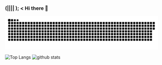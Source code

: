 ### (|||| ); < Hi there 👋

![github](github-user-contribution.svg)

<p align="left"> 
  <img alt="Top Langs" height="150px" src="https://github-readme-stats.vercel.app/api/top-langs/?username=Dangornushi&layout=compact&show_icons=true&theme=onedark" />
  <img alt="github stats" height="150px" src="https://github-readme-stats.vercel.app/api?username=Dangornushi&theme=onedark&show_icons=ture" />
</p>

<!--
- 🔭 I’m currently working on ...
- 🌱 I’m currently learning ...
- 👯 I’m looking to collaborate on ...
- 🤔 I’m looking for help with ...
- 💬 Ask me about ...
- 📫 How to reach me: ...
- 😄 Pronouns: ...
- ⚡ Fun fact: ...

-->
